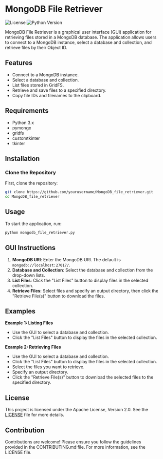 # MongoDB File Retriever

![License](https://img.shields.io/badge/license-Apache%202.0-blue)
![Python Version](https://img.shields.io/badge/python-3.x-blue)

MongoDB File Retriever is a graphical user interface (GUI) application for retrieving files stored in a MongoDB database. The application allows users to connect to a MongoDB instance, select a database and collection, and retrieve files by their Object ID.

## Features

- Connect to a MongoDB instance.
- Select a database and collection.
- List files stored in GridFS.
- Retrieve and save files to a specified directory.
- Copy file IDs and filenames to the clipboard.

## Requirements

- Python 3.x
- pymongo
- gridfs
- customtkinter
- tkinter

## Installation

### Clone the Repository

First, clone the repository:

```bash
git clone https://github.com/yourusername/MongoDB_file_retriever.git
cd MongoDB_file_retriever
```

## Usage
To start the application, run:

```bash
python mongodb_file_retriever.py
```

## GUI Instructions

1. **MongoDB URI**: Enter the MongoDB URI. The default is `mongodb://localhost:27017/`.
2. **Database and Collection**: Select the database and collection from the drop-down lists.
3. **List Files**: Click the "List Files" button to display files in the selected collection.
4. **Retrieve Files**: Select files and specify an output directory, then click the "Retrieve File(s)" button to download the files.

## Examples

**Example 1: Listing Files**

- Use the GUI to select a database and collection.
- Click the "List Files" button to display the files in the selected collection.

**Example 2: Retrieving Files**

- Use the GUI to select a database and collection.
- Click the "List Files" button to display the files in the selected collection.
- Select the files you want to retrieve.
- Specify an output directory.
- Click the "Retrieve File(s)" button to download the selected files to the specified directory.

## License

This project is licensed under the Apache License, Version 2.0. See the [LICENSE](https://www.apache.org/licenses/LICENSE-2.0) file for more details.

## Contribution

Contributions are welcome! Please ensure you follow the guidelines provided in the CONTRIBUTING.md file. For more information, see the LICENSE file.
